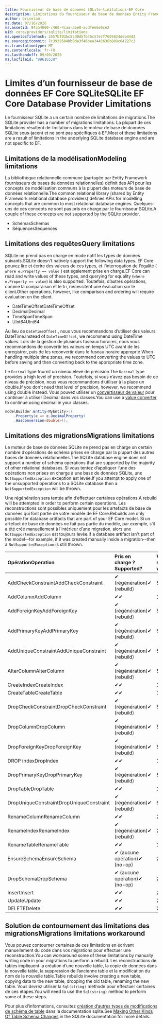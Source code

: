 ```yaml
---
title: Fournisseur de base de données SQLite-limitations-EF Core
description: Limitations du fournisseur de base de données Entity Framework Core SQLite par rapport aux autres fournisseurs
author: bricelam
ms.date: 07/16/2020
ms.assetid: 94ab4800-c460-4caa-a5e8-acdfee6e6ce2
uid: core/providers/sqlite/limitations
ms.openlocfilehash: 2657bf03bc5cd0d5fb45c57e7f7605824deb44d2
ms.sourcegitcommit: 7c3939504bb9da3f46bea3443638b808c04227c2
ms.translationtype: MT
ms.contentlocale: fr-FR
ms.lasthandoff: 09/09/2020
ms.locfileid: "89616538"
---
```

# <a name="sqlite-ef-core-database-provider-limitations"></a><span data-ttu-id="102bd-103">Limites d’un fournisseur de base de données EF Core SQLite</span><span class="sxs-lookup"><span data-stu-id="102bd-103">SQLite EF Core Database Provider Limitations</span></span>

<span data-ttu-id="102bd-104">Le fournisseur SQLite a un certain nombre de limitations de migrations.</span><span class="sxs-lookup"><span data-stu-id="102bd-104">The SQLite provider has a number of migrations limitations.</span></span> <span data-ttu-id="102bd-105">La plupart de ces limitations résultent de limitations dans le moteur de base de données SQLite sous-jacent et ne sont pas spécifiques à EF.</span><span class="sxs-lookup"><span data-stu-id="102bd-105">Most of these limitations are a result of limitations in the underlying SQLite database engine and are not specific to EF.</span></span>

## <a name="modeling-limitations"></a><span data-ttu-id="102bd-106">Limitations de la modélisation</span><span class="sxs-lookup"><span data-stu-id="102bd-106">Modeling limitations</span></span>

<span data-ttu-id="102bd-107">La bibliothèque relationnelle commune (partagée par Entity Framework fournisseurs de bases de données relationnelles) définit des API pour les concepts de modélisation communs à la plupart des moteurs de base de données relationnelle.</span><span class="sxs-lookup"><span data-stu-id="102bd-107">The common relational library (shared by Entity Framework relational database providers) defines APIs for modelling concepts that are common to most relational database engines.</span></span> <span data-ttu-id="102bd-108">Quelques-uns de ces concepts ne sont pas pris en charge par le fournisseur SQLite.</span><span class="sxs-lookup"><span data-stu-id="102bd-108">A couple of these concepts are not supported by the SQLite provider.</span></span>

* <span data-ttu-id="102bd-109">Schémas</span><span class="sxs-lookup"><span data-stu-id="102bd-109">Schemas</span></span>
* <span data-ttu-id="102bd-110">Séquences</span><span class="sxs-lookup"><span data-stu-id="102bd-110">Sequences</span></span>

## <a name="query-limitations"></a><span data-ttu-id="102bd-111">Limitations des requêtes</span><span class="sxs-lookup"><span data-stu-id="102bd-111">Query limitations</span></span>

<span data-ttu-id="102bd-112">SQLite ne prend pas en charge en mode natif les types de données suivants.</span><span class="sxs-lookup"><span data-stu-id="102bd-112">SQLite doesn't natively support the following data types.</span></span> <span data-ttu-id="102bd-113">EF Core pouvez lire et écrire des valeurs de ces types, et l’interrogation de l’égalité ( `where e.Property == value` ) est également prise en charge.</span><span class="sxs-lookup"><span data-stu-id="102bd-113">EF Core can read and write values of these types, and querying for equality (`where e.Property == value`) is also supported.</span></span> <span data-ttu-id="102bd-114">Toutefois, d’autres opérations, comme la comparaison et le tri, nécessitent une évaluation sur le client.</span><span class="sxs-lookup"><span data-stu-id="102bd-114">Other operations, however, like comparison and ordering will require evaluation on the client.</span></span>

* <span data-ttu-id="102bd-115">DateTimeOffset</span><span class="sxs-lookup"><span data-stu-id="102bd-115">DateTimeOffset</span></span>
* <span data-ttu-id="102bd-116">Decimal</span><span class="sxs-lookup"><span data-stu-id="102bd-116">Decimal</span></span>
* <span data-ttu-id="102bd-117">TimeSpan</span><span class="sxs-lookup"><span data-stu-id="102bd-117">TimeSpan</span></span>
* <span data-ttu-id="102bd-118">UInt64</span><span class="sxs-lookup"><span data-stu-id="102bd-118">UInt64</span></span>

<span data-ttu-id="102bd-119">Au lieu de `DateTimeOffset` , nous vous recommandons d’utiliser des valeurs DateTime.</span><span class="sxs-lookup"><span data-stu-id="102bd-119">Instead of `DateTimeOffset`, we recommend using DateTime values.</span></span> <span data-ttu-id="102bd-120">Lors de la gestion de plusieurs fuseaux horaires, nous vous recommandons de convertir les valeurs en temps UTC avant de les enregistrer, puis de les reconvertir dans le fuseau horaire approprié.</span><span class="sxs-lookup"><span data-stu-id="102bd-120">When handling multiple time zones, we recommend converting the values to UTC before saving and then converting back to the appropriate time zone.</span></span>

<span data-ttu-id="102bd-121">Le `Decimal` type fournit un niveau élevé de précision.</span><span class="sxs-lookup"><span data-stu-id="102bd-121">The `Decimal` type provides a high level of precision.</span></span> <span data-ttu-id="102bd-122">Toutefois, si vous n’avez pas besoin de ce niveau de précision, nous vous recommandons d’utiliser à la place un double.</span><span class="sxs-lookup"><span data-stu-id="102bd-122">If you don't need that level of precision, however, we recommend using double instead.</span></span> <span data-ttu-id="102bd-123">Vous pouvez utiliser un [convertisseur de valeur](xref:core/modeling/value-conversions) pour continuer à utiliser Decimal dans vos classes.</span><span class="sxs-lookup"><span data-stu-id="102bd-123">You can use a [value converter](xref:core/modeling/value-conversions) to continue using decimal in your classes.</span></span>

``` csharp
modelBuilder.Entity<MyEntity>()
    .Property(e => e.DecimalProperty)
    .HasConversion<double>();
```

## <a name="migrations-limitations"></a><span data-ttu-id="102bd-124">Limitations des migrations</span><span class="sxs-lookup"><span data-stu-id="102bd-124">Migrations limitations</span></span>

<span data-ttu-id="102bd-125">Le moteur de base de données SQLite ne prend pas en charge un certain nombre d’opérations de schéma prises en charge par la plupart des autres bases de données relationnelles.</span><span class="sxs-lookup"><span data-stu-id="102bd-125">The SQLite database engine does not support a number of schema operations that are supported by the majority of other relational databases.</span></span> <span data-ttu-id="102bd-126">Si vous tentez d’appliquer l’une des opérations non prises en charge à une base de données SQLite, une `NotSupportedException` exception est levée.</span><span class="sxs-lookup"><span data-stu-id="102bd-126">If you attempt to apply one of the unsupported operations to a SQLite database then a `NotSupportedException` will be thrown.</span></span>

<span data-ttu-id="102bd-127">Une régénération sera tentée afin d’effectuer certaines opérations.</span><span class="sxs-lookup"><span data-stu-id="102bd-127">A rebuild will be attempted in order to perform certain operations.</span></span> <span data-ttu-id="102bd-128">Les reconstructions sont possibles uniquement pour les artefacts de base de données qui font partie de votre modèle de EF Core.</span><span class="sxs-lookup"><span data-stu-id="102bd-128">Rebuilds are only possible for database artifacts that are part of your EF Core model.</span></span> <span data-ttu-id="102bd-129">Si un artefact de base de données ne fait pas partie du modèle, par exemple, s’il a été créé manuellement à l’intérieur d’une migration, alors une `NotSupportedException` est toujours levée.</span><span class="sxs-lookup"><span data-stu-id="102bd-129">If a database artifact isn't part of the model--for example, if it was created manually inside a migration--then a `NotSupportedException` is still thrown.</span></span>

| <span data-ttu-id="102bd-130">Opération</span><span class="sxs-lookup"><span data-stu-id="102bd-130">Operation</span></span>            | <span data-ttu-id="102bd-131">Pris en charge ?</span><span class="sxs-lookup"><span data-stu-id="102bd-131">Supported?</span></span>  | <span data-ttu-id="102bd-132">Version requise</span><span class="sxs-lookup"><span data-stu-id="102bd-132">Requires version</span></span> |
|:---------------------|:------------|:-----------------|
| <span data-ttu-id="102bd-133">AddCheckConstraint</span><span class="sxs-lookup"><span data-stu-id="102bd-133">AddCheckConstraint</span></span>   | <span data-ttu-id="102bd-134">✔ (régénération)</span><span class="sxs-lookup"><span data-stu-id="102bd-134">✔ (rebuild)</span></span> | <span data-ttu-id="102bd-135">5.0</span><span class="sxs-lookup"><span data-stu-id="102bd-135">5.0</span></span>              |
| <span data-ttu-id="102bd-136">AddColumn</span><span class="sxs-lookup"><span data-stu-id="102bd-136">AddColumn</span></span>            | <span data-ttu-id="102bd-137">✔</span><span class="sxs-lookup"><span data-stu-id="102bd-137">✔</span></span>           | <span data-ttu-id="102bd-138">1.0</span><span class="sxs-lookup"><span data-stu-id="102bd-138">1.0</span></span>              |
| <span data-ttu-id="102bd-139">AddForeignKey</span><span class="sxs-lookup"><span data-stu-id="102bd-139">AddForeignKey</span></span>        | <span data-ttu-id="102bd-140">✔ (régénération)</span><span class="sxs-lookup"><span data-stu-id="102bd-140">✔ (rebuild)</span></span> | <span data-ttu-id="102bd-141">5.0</span><span class="sxs-lookup"><span data-stu-id="102bd-141">5.0</span></span>              |
| <span data-ttu-id="102bd-142">AddPrimaryKey</span><span class="sxs-lookup"><span data-stu-id="102bd-142">AddPrimaryKey</span></span>        | <span data-ttu-id="102bd-143">✔ (régénération)</span><span class="sxs-lookup"><span data-stu-id="102bd-143">✔ (rebuild)</span></span> | <span data-ttu-id="102bd-144">5.0</span><span class="sxs-lookup"><span data-stu-id="102bd-144">5.0</span></span>              |
| <span data-ttu-id="102bd-145">AddUniqueConstraint</span><span class="sxs-lookup"><span data-stu-id="102bd-145">AddUniqueConstraint</span></span>  | <span data-ttu-id="102bd-146">✔ (régénération)</span><span class="sxs-lookup"><span data-stu-id="102bd-146">✔ (rebuild)</span></span> | <span data-ttu-id="102bd-147">5.0</span><span class="sxs-lookup"><span data-stu-id="102bd-147">5.0</span></span>              |
| <span data-ttu-id="102bd-148">AlterColumn</span><span class="sxs-lookup"><span data-stu-id="102bd-148">AlterColumn</span></span>          | <span data-ttu-id="102bd-149">✔ (régénération)</span><span class="sxs-lookup"><span data-stu-id="102bd-149">✔ (rebuild)</span></span> | <span data-ttu-id="102bd-150">5.0</span><span class="sxs-lookup"><span data-stu-id="102bd-150">5.0</span></span>              |
| <span data-ttu-id="102bd-151">CreateIndex</span><span class="sxs-lookup"><span data-stu-id="102bd-151">CreateIndex</span></span>          | <span data-ttu-id="102bd-152">✔</span><span class="sxs-lookup"><span data-stu-id="102bd-152">✔</span></span>           | <span data-ttu-id="102bd-153">1.0</span><span class="sxs-lookup"><span data-stu-id="102bd-153">1.0</span></span>              |
| <span data-ttu-id="102bd-154">CreateTable</span><span class="sxs-lookup"><span data-stu-id="102bd-154">CreateTable</span></span>          | <span data-ttu-id="102bd-155">✔</span><span class="sxs-lookup"><span data-stu-id="102bd-155">✔</span></span>           | <span data-ttu-id="102bd-156">1.0</span><span class="sxs-lookup"><span data-stu-id="102bd-156">1.0</span></span>              |
| <span data-ttu-id="102bd-157">DropCheckConstraint</span><span class="sxs-lookup"><span data-stu-id="102bd-157">DropCheckConstraint</span></span>  | <span data-ttu-id="102bd-158">✔ (régénération)</span><span class="sxs-lookup"><span data-stu-id="102bd-158">✔ (rebuild)</span></span> | <span data-ttu-id="102bd-159">5.0</span><span class="sxs-lookup"><span data-stu-id="102bd-159">5.0</span></span>              |
| <span data-ttu-id="102bd-160">DropColumn</span><span class="sxs-lookup"><span data-stu-id="102bd-160">DropColumn</span></span>           | <span data-ttu-id="102bd-161">✔ (régénération)</span><span class="sxs-lookup"><span data-stu-id="102bd-161">✔ (rebuild)</span></span> | <span data-ttu-id="102bd-162">5.0</span><span class="sxs-lookup"><span data-stu-id="102bd-162">5.0</span></span>              |
| <span data-ttu-id="102bd-163">DropForeignKey</span><span class="sxs-lookup"><span data-stu-id="102bd-163">DropForeignKey</span></span>       | <span data-ttu-id="102bd-164">✔ (régénération)</span><span class="sxs-lookup"><span data-stu-id="102bd-164">✔ (rebuild)</span></span> | <span data-ttu-id="102bd-165">5.0</span><span class="sxs-lookup"><span data-stu-id="102bd-165">5.0</span></span>              |
| <span data-ttu-id="102bd-166">DROP index</span><span class="sxs-lookup"><span data-stu-id="102bd-166">DropIndex</span></span>            | <span data-ttu-id="102bd-167">✔</span><span class="sxs-lookup"><span data-stu-id="102bd-167">✔</span></span>           | <span data-ttu-id="102bd-168">1.0</span><span class="sxs-lookup"><span data-stu-id="102bd-168">1.0</span></span>              |
| <span data-ttu-id="102bd-169">DropPrimaryKey</span><span class="sxs-lookup"><span data-stu-id="102bd-169">DropPrimaryKey</span></span>       | <span data-ttu-id="102bd-170">✔ (régénération)</span><span class="sxs-lookup"><span data-stu-id="102bd-170">✔ (rebuild)</span></span> | <span data-ttu-id="102bd-171">5.0</span><span class="sxs-lookup"><span data-stu-id="102bd-171">5.0</span></span>              |
| <span data-ttu-id="102bd-172">DropTable</span><span class="sxs-lookup"><span data-stu-id="102bd-172">DropTable</span></span>            | <span data-ttu-id="102bd-173">✔</span><span class="sxs-lookup"><span data-stu-id="102bd-173">✔</span></span>           | <span data-ttu-id="102bd-174">1.0</span><span class="sxs-lookup"><span data-stu-id="102bd-174">1.0</span></span>              |
| <span data-ttu-id="102bd-175">DropUniqueConstraint</span><span class="sxs-lookup"><span data-stu-id="102bd-175">DropUniqueConstraint</span></span> | <span data-ttu-id="102bd-176">✔ (régénération)</span><span class="sxs-lookup"><span data-stu-id="102bd-176">✔ (rebuild)</span></span> | <span data-ttu-id="102bd-177">5.0</span><span class="sxs-lookup"><span data-stu-id="102bd-177">5.0</span></span>              |
| <span data-ttu-id="102bd-178">RenameColumn</span><span class="sxs-lookup"><span data-stu-id="102bd-178">RenameColumn</span></span>         | <span data-ttu-id="102bd-179">✔</span><span class="sxs-lookup"><span data-stu-id="102bd-179">✔</span></span>           | <span data-ttu-id="102bd-180">2.2.2</span><span class="sxs-lookup"><span data-stu-id="102bd-180">2.2.2</span></span>            |
| <span data-ttu-id="102bd-181">RenameIndex</span><span class="sxs-lookup"><span data-stu-id="102bd-181">RenameIndex</span></span>          | <span data-ttu-id="102bd-182">✔ (régénération)</span><span class="sxs-lookup"><span data-stu-id="102bd-182">✔ (rebuild)</span></span> | <span data-ttu-id="102bd-183">2.1</span><span class="sxs-lookup"><span data-stu-id="102bd-183">2.1</span></span>              |
| <span data-ttu-id="102bd-184">RenameTable</span><span class="sxs-lookup"><span data-stu-id="102bd-184">RenameTable</span></span>          | <span data-ttu-id="102bd-185">✔</span><span class="sxs-lookup"><span data-stu-id="102bd-185">✔</span></span>           | <span data-ttu-id="102bd-186">1.0</span><span class="sxs-lookup"><span data-stu-id="102bd-186">1.0</span></span>              |
| <span data-ttu-id="102bd-187">EnsureSchema</span><span class="sxs-lookup"><span data-stu-id="102bd-187">EnsureSchema</span></span>         | <span data-ttu-id="102bd-188">✔ (aucune opération)</span><span class="sxs-lookup"><span data-stu-id="102bd-188">✔ (no-op)</span></span>   | <span data-ttu-id="102bd-189">2,0</span><span class="sxs-lookup"><span data-stu-id="102bd-189">2.0</span></span>              |
| <span data-ttu-id="102bd-190">DropSchema</span><span class="sxs-lookup"><span data-stu-id="102bd-190">DropSchema</span></span>           | <span data-ttu-id="102bd-191">✔ (aucune opération)</span><span class="sxs-lookup"><span data-stu-id="102bd-191">✔ (no-op)</span></span>   | <span data-ttu-id="102bd-192">2,0</span><span class="sxs-lookup"><span data-stu-id="102bd-192">2.0</span></span>              |
| <span data-ttu-id="102bd-193">Insert</span><span class="sxs-lookup"><span data-stu-id="102bd-193">Insert</span></span>               | <span data-ttu-id="102bd-194">✔</span><span class="sxs-lookup"><span data-stu-id="102bd-194">✔</span></span>           | <span data-ttu-id="102bd-195">2,0</span><span class="sxs-lookup"><span data-stu-id="102bd-195">2.0</span></span>              |
| <span data-ttu-id="102bd-196">Update</span><span class="sxs-lookup"><span data-stu-id="102bd-196">Update</span></span>               | <span data-ttu-id="102bd-197">✔</span><span class="sxs-lookup"><span data-stu-id="102bd-197">✔</span></span>           | <span data-ttu-id="102bd-198">2,0</span><span class="sxs-lookup"><span data-stu-id="102bd-198">2.0</span></span>              |
| <span data-ttu-id="102bd-199">DELETE</span><span class="sxs-lookup"><span data-stu-id="102bd-199">Delete</span></span>               | <span data-ttu-id="102bd-200">✔</span><span class="sxs-lookup"><span data-stu-id="102bd-200">✔</span></span>           | <span data-ttu-id="102bd-201">2,0</span><span class="sxs-lookup"><span data-stu-id="102bd-201">2.0</span></span>              |

## <a name="migrations-limitations-workaround"></a><span data-ttu-id="102bd-202">Solution de contournement des limitations des migrations</span><span class="sxs-lookup"><span data-stu-id="102bd-202">Migrations limitations workaround</span></span>

<span data-ttu-id="102bd-203">Vous pouvez contourner certaines de ces limitations en écrivant manuellement du code dans vos migrations pour effectuer une reconstruction.</span><span class="sxs-lookup"><span data-stu-id="102bd-203">You can workaround some of these limitations by manually writing code in your migrations to perform a rebuild.</span></span> <span data-ttu-id="102bd-204">Les reconstructions de tables impliquent la création d’une nouvelle table, la copie de données dans la nouvelle table, la suppression de l’ancienne table et la modification du nom de la nouvelle table.</span><span class="sxs-lookup"><span data-stu-id="102bd-204">Table rebuilds involve creating a new table, copying data to the new table, dropping the old table, renaming the new table.</span></span> <span data-ttu-id="102bd-205">Vous devrez utiliser la `Sql(string)` méthode pour effectuer certaines de ces étapes.</span><span class="sxs-lookup"><span data-stu-id="102bd-205">You will need to use the `Sql(string)` method to perform some of these steps.</span></span>

<span data-ttu-id="102bd-206">Pour plus d’informations, consultez [création d’autres types de modifications de schéma de table](https://sqlite.org/lang_altertable.html#otheralter) dans la documentation sqlite.</span><span class="sxs-lookup"><span data-stu-id="102bd-206">See [Making Other Kinds Of Table Schema Changes](https://sqlite.org/lang_altertable.html#otheralter) in the SQLite documentation for more details.</span></span>
